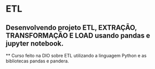 # ETL

## Desenvolvendo projeto ETL, EXTRAÇÃO, TRANSFORMAÇÃO E LOAD usando pandas e jupyter notebook.
** Curso feito na DIO sobre ETL utilizando a linguagem Python e as bibliotecas pandas e pandera.
